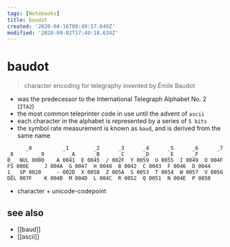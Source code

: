 ```yaml
---
tags: [Notebooks]
title: baudot
created: '2020-04-16T08:49:57.649Z'
modified: '2020-09-02T17:49:18.634Z'
---
```


# baudot

> character encoding for telegraphy invented by Émile Baudot

- was the predecessor to the International Telegraph Alphabet No. 2 (`ITA2`)
- the most common teleprinter code in use until the advent of `ascii`
- each character in the alphabet is represented by a series of `5 bits`
- the symbol rate measurement is known as `baud`, and is derived from the same name

```
 	  _0 	      _1 	    _2 	    _3 	    _4 	    _5 	    _6 	    _7 	    _8 	      _9 	    _A 	    _B 	    _C 	    _D 	    _E 	    _F
0_ 	NUL 0000 	A 0041 	E 0045 	/ 002F 	Y 0059 	U 0055 	I 0049 	O 004F 	FS 000E 	J 004A 	G 0047 	H 0048 	B 0042 	C 0043 	F 0046 	D 0044
1_ 	SP 0020 	- 002D 	X 0058 	Z 005A 	S 0053 	T 0054 	W 0057 	V 0056 	DEL 007F 	K 004B 	M 004D 	L 004C 	R 0052 	Q 0051 	N 004E 	P 0050
```
* character + unicode-codepoint
## see also
- [[baud]]
- [[ascii]]
